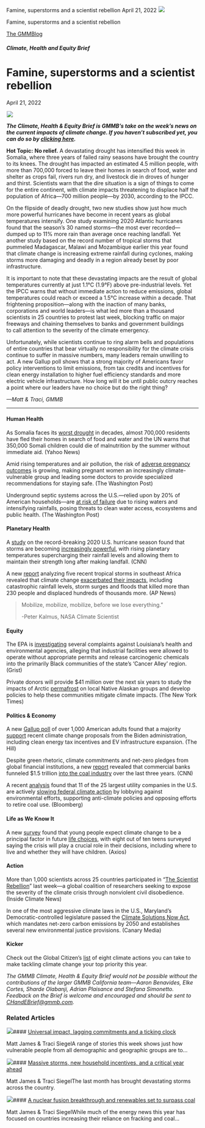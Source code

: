 



Famine, superstorms and a scientist rebellion
April 21, 2022
![](data:image/gif;base64,R0lGODlhAQABAAAAACH5BAEKAAEALAAAAAABAAEAAAICTAEAOw==)![](https://www.gmmb.com/wp-content/uploads/2022/04/Picture1-1.png)



Famine, superstorms and a scientist rebellion





 [The GMMBlog](/blog/)



##### Climate, Health and Equity Brief

 Famine, superstorms and a scientist rebellion
=============================================


April 21, 2022



![](data:image/gif;base64,R0lGODlhAQABAAAAACH5BAEKAAEALAAAAAABAAEAAAICTAEAOw==)![](https://www.gmmb.com/wp-content/uploads/2022/04/Picture1-1-552x552.png) 


***The Climate, Health & Equity Brief is GMMB’s take on the week’s news on the current impacts of climate change. If you haven’t subscribed yet, you can do so by [clicking here](https://mailchimp.us4.list-manage.com/subscribe?u=f2f8c4bdabe1a2a83f914e813&id=4a13a601e2).***


**Hot Topic:** **No relief.** A devastating drought has intensified this week in Somalia, where three years of failed rainy seasons have brought the country to its knees. The drought has impacted an estimated 4.5 million people, with more than 700,000 forced to leave their homes in search of food, water and shelter as crops fail, rivers run dry, and livestock die in droves of hunger and thirst. Scientists warn that the dire situation is a sign of things to come for the entire continent, with climate impacts threatening to displace half the population of Africa—700 million people—by 2030, according to the IPCC.


On the flipside of deadly drought, two new studies show just how much more powerful hurricanes have become in recent years as global temperatures intensify. One study examining 2020 Atlantic hurricanes found that the season’s 30 named storms—the most ever recorded—dumped up to 11% more rain than average once reaching landfall. Yet another study based on the record number of tropical storms that pummeled Madagascar, Malawi and Mozambique earlier this year found that climate change is increasing extreme rainfall during cyclones, making storms more damaging and deadly in a region already beset by poor infrastructure.


It is important to note that these devastating impacts are the result of global temperatures currently at just 1.1°C (1.9°F) above pre-industrial levels. Yet the IPCC warns that without immediate action to reduce emissions, global temperatures could reach or exceed a 1.5°C increase within a decade. That frightening proposition—along with the inaction of many banks, corporations and world leaders—is what led more than a thousand scientists in 25 countries to protest last week, blocking traffic on major freeways and chaining themselves to banks and government buildings to call attention to the severity of the climate emergency.


Unfortunately, while scientists continue to ring alarm bells and populations of entire countries that bear virtually no responsibility for the climate crisis continue to suffer in massive numbers, many leaders remain unwilling to act. A new Gallup poll shows that a strong majority of Americans favor policy interventions to limit emissions, from tax credits and incentives for clean energy installation to higher fuel efficiency standards and more electric vehicle infrastructure. How long will it be until public outcry reaches a point where our leaders have no choice but do the right thing?


*—Matt & Traci, GMMB*




---


#### Human Health


As Somalia faces its [worst drought](https://news.yahoo.com/350000-somali-children-at-risk-of-death-from-climate-change-linked-drought-190148115.html) in decades, almost 700,000 residents have fled their homes in search of food and water and the UN warns that 350,000 Somali children could die of malnutrition by the summer without immediate aid. (Yahoo News)


Amid rising temperatures and air pollution, the risk of [adverse pregnancy outcomes](https://www.washingtonpost.com/health/2022/04/11/climate-change-pregnancy-health-babies/) is growing, making pregnant women an increasingly climate-vulnerable group and leading some doctors to provide specialized recommendations for staying safe. (The Washington Post)


Underground septic systems across the U.S.—relied upon by 20% of American households—are [at risk of failure](https://www.washingtonpost.com/climate-environment/2022/04/12/backed-up-pipes-stinky-yards-climate-change-is-wrecking-septic-tanks/) due to rising waters and intensifying rainfalls, posing threats to clean water access, ecosystems and public health. (The Washington Post)


#### Planetary Health


A [study](https://www.nature.com/articles/s41467-022-29379-1) on the record-breaking 2020 U.S. hurricane season found that storms are becoming [increasingly powerful](https://www.cnn.com/2022/04/12/us/hurricane-rainfall-increase-climate-change/index.html), with rising planetary temperatures supercharging their rainfall levels and allowing them to maintain their strength long after making landfall. (CNN)


A new [report](https://www.worldweatherattribution.org/climate-change-increased-rainfall-associated-with-tropical-cyclones-hitting-highly-vulnerable-communities-in-madagascar-mozambique-malawi/) analyzing five recent tropical storms in southeast Africa revealed that climate change [exacerbated their impacts](https://apnews.com/article/climate-storms-science-madagascar-mozambique-1601265edb9c732f6a43a6d9bbe41bcb), including catastrophic rainfall levels, storm surges and floods that killed more than 230 people and displaced hundreds of thousands more. (AP News)



> Mobilize, mobilize, mobilize, before we lose everything.”
> 
> 
> -Peter Kalmus, NASA Climate Scientist
> 
> 


#### Equity


The EPA is [investigating](https://grist.org/regulation/epa-to-investigate-racial-discrimination-in-louisianas-cancer-alley/) several complaints against Louisiana’s health and environmental agencies, alleging that industrial facilities were allowed to operate without appropriate permits and release carcinogenic chemicals into the primarily Black communities of the state’s ‘Cancer Alley’ region. (Grist)


Private donors will provide $41 million over the next six years to study the impacts of Arctic [permafrost](https://www.nytimes.com/2022/04/11/climate/permafrost-climate-change.html) on local Native Alaskan groups and develop policies to help these communities mitigate climate impacts. (The New York Times)


#### Politics & Economy


A new [Gallup poll](https://news.gallup.com/poll/391679/climate-change-proposals-favored-solid-majorities.aspx) of over 1,000 American adults found that a majority [support](https://thehill.com/policy/energy-environment/3263848-majorities-in-us-back-climate-change-proposals-gallup/) recent climate change proposals from the Biden administration, including clean energy tax incentives and EV infrastructure expansion. (The Hill)


Despite green rhetoric, climate commitments and net-zero pledges from global financial institutions, a new [report](https://www.urgewald.org/en/medien/groundbreaking-research-reveals-financiers-coal-industry) revealed that commercial banks funneled $1.5 trillion [into the coal industry](https://www.cnn.com/2022/04/10/investing/coal-big-banks-funding-fossil-fuels-climate-change/index.html) over the last three years. (CNN)


A recent [analysis](https://influencemap.org/site/data/000/018/U.S._Power_Sector_Report_Final_April2022.pdf) found that 11 of the 25 largest utility companies in the U.S. are actively [slowing federal climate action](https://www.bloomberg.com/news/articles/2022-04-14/big-u-s-utilities-are-undermining-climate-goals-study-says) by lobbying against environmental efforts, supporting anti-climate policies and opposing efforts to retire coal use. (Bloomberg)


#### Life as We Know It


A new [survey](https://www.axios.com/generation-z-climate-environment-survey-e6cc2283-cadb-4767-8e65-c136c7a738ac.html) found that young people expect climate change to be a principal factor in future [life choices](https://www.axios.com/generation-z-climate-environment-survey-e6cc2283-cadb-4767-8e65-c136c7a738ac.html), with eight out of ten teens surveyed saying the crisis will play a crucial role in their decisions, including where to live and whether they will have children. (Axios)


#### Action


More than 1,000 scientists across 25 countries participated in “[The Scientist Rebellion](https://insideclimatenews.org/todaysclimate/in-scientist-rebellion-researchers-face-arrest-for-climate-action/)” last week—a global coalition of researchers seeking to expose the severity of the climate crisis through nonviolent civil disobedience. (Inside Climate News)


In one of the most aggressive climate laws in the U.S., Maryland’s Democratic-controlled legislature passed the [Climate Solutions Now Act](https://www.canarymedia.com/articles/policy-regulation/maryland-just-passed-one-of-the-most-aggressive-climate-laws-in-the-us), which mandates net-zero carbon emissions by 2050 and establishes several new environmental justice provisions. (Canary Media)


#### Kicker


Check out the Global Citizen’s [list](https://www.globalcitizen.org/en/content/ways-tackle-climate-change-global-warming-2022/) of eight climate actions you can take to make tackling climate change your top priority this year.


*The GMMB Climate, Health & Equity Brief would not be possible without the contributions of the larger GMMB California team—Aaron Benavides, Elke Cortes, Sharde Olabanji, Adrian Plaisance and Stefana Simonetto. Feedback on the Brief is welcome and encouraged and should be sent to [CHandEBrief@gmmb.com](mailto:CHandEBrief@gmmb.com).*









### Related Articles

![](data:image/gif;base64,R0lGODlhAQABAAAAACH5BAEKAAEALAAAAAABAAEAAAICTAEAOw==)![](https://www.gmmb.com/wp-content/uploads/2023/01/c53f7cb5-08a2-d0cf-d9a1-c8ef2c9b55e0-380x200.png)#### [Universal impact, lagging commitments and a ticking clock](https://www.gmmb.com/news/universal-impact-lagging-commitments-and-a-ticking-clock/)

Matt James & Traci SiegelA range of stories this week shows just how vulnerable people from all demographic and geographic groups are to…

![](data:image/gif;base64,R0lGODlhAQABAAAAACH5BAEKAAEALAAAAAABAAEAAAICTAEAOw==)![](https://www.gmmb.com/wp-content/uploads/2023/01/Picture1-380x200.png)#### [Massive storms, new household incentives, and a critical year ahead](https://www.gmmb.com/news/massive-storms-new-household-incentives-and-a-critical-year-ahead-and-renewables-set-to-surpass-coal-2/)

Matt James & Traci SiegelThe last month has brought devastating storms across the country.

![](data:image/gif;base64,R0lGODlhAQABAAAAACH5BAEKAAEALAAAAAABAAEAAAICTAEAOw==)![](https://www.gmmb.com/wp-content/uploads/2022/12/Picture1-380x200.png)#### [A nuclear fusion breakthrough and renewables set to surpass coal](https://www.gmmb.com/news/a-nuclear-fusion-breakthrough-and-renewables-set-to-surpass-coal/)

Matt James & Traci SiegelWhile much of the energy news this year has focused on countries increasing their reliance on fracking and coal…




